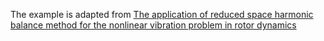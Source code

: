 The example is adapted from [The application of reduced space harmonic balance method for the nonlinear vibration problem in rotor dynamics](https://doi.org/10.1080/15397734.2018.1519634)
